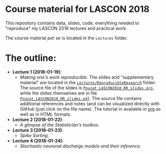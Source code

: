# Course material for LASCON 2018

This repository contains data, slides, code, everything needed to "reproduce" my LASCON 2018 lectures and practical work.

The course material _per se_ is located in the `Lectures` folder.

# The outline:

- **Lecture 1 (2018-01-19)**: 
    + *Making one's work reproducible*.
	The slides and "supplementary material" are located in the [`Lectures/ReproducibleResearch`](https://github.com/christophe-pouzat/LASCON_2018/tree/master/Lectures/ReproducibleResearch) folder. The source file of the slides is [`Pouzat_LASCON2018_RR_slides.org`](https://github.com/christophe-pouzat/LASCON_2018/blob/master/Lectures/ReproducibleResearch/Pouzat_Lascon2018_RR_slides.org), while the slides themselves are in file [`Pouzat_LASCON2018_RR_slides.pdf`](https://github.com/christophe-pouzat/LASCON_2018/blob/master/Lectures/ReproducibleResearch/Pouzat_Lascon2018_RR_slides.pdf). The source file contains additional references and notes (and can be visualized directly with GitHub (just click on the file name). The tutorial in available in [org](https://github.com/christophe-pouzat/LASCON_2018/blob/master/Lectures/ReproducibleResearch/Pouzat_Lascon2018_RR_tutorial.org) as well as in HTML formats. 
- **Lecture 2 (2018-01-22)**: 
    + *A glimpse of the Statistician's toolbox*.
- **Lecture 3 (2018-01-23)**:
    + *Spike Sorting*.
- **Lecture 4 (2018-01-24)**:
    + *Stochastic neuronal discharge models and their inference*.
